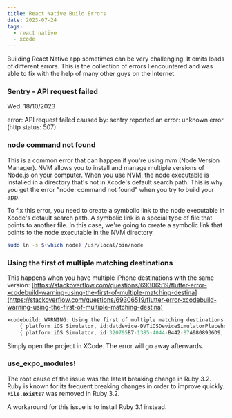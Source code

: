 ```yaml
---
title: React Native Build Errors
date: 2023-07-24
tags:
  - react native
  - xcode
---
```


Building React Native app sometimes can be very challenging. It emits loads of different errors. This is the collection of errors I encountered and was able to fix with the help of many other guys on the Internet. 

### Sentry - API request failed

Wed. 18/10/2023

error: API request failed
caused by: sentry reported an error: unknown error (http status: 507)

### **node command not found**

This is a common error that can happen if you're using nvm (Node Version Manager). NVM allows you to install and manage multiple versions of Node.js on your computer. When you use NVM, the node executable is installed in a directory that's not in Xcode's default search path. This is why you get the error "node: command not found" when you try to build your app.

To fix this error, you need to create a symbolic link to the node executable in Xcode's default search path. A symbolic link is a special type of file that points to another file. In this case, we're going to create a symbolic link that points to the node executable in the NVM directory.

```bash
sudo ln -s $(which node) /usr/local/bin/node
```

### Using the first of multiple matching destinations

This happens when you have multiple iPhone destinations with the same version: [https://stackoverflow.com/questions/69306519/flutter-error-xcodebuild-warning-using-the-first-of-multiple-matching-destina](https://stackoverflow.com/questions/69306519/flutter-error-xcodebuild-warning-using-the-first-of-multiple-matching-destina)

```dart
xcodebuild: WARNING: Using the first of multiple matching destinations:
    { platform:iOS Simulator, id:dvtdevice-DVTiOSDeviceSimulatorPlaceholder-iphonesimulator:placeholder, name:Any iOS Simulator Device }
    { platform:iOS Simulator, id:320795B7-1385-4044-B442-87A9808936D9, OS:15.0, name:iPhone 13 Pro }
```

Simply open the project in XCode. The error will go away afterwards.

### use_expo_modules! 

The root cause of the issue was the latest breaking change in Ruby 3.2. Ruby is known for its frequent breaking changes in order to improve quickly. **`File.exists?`** was removed in Ruby 3.2.

A workaround for this issue is to install Ruby 3.1 instead.

